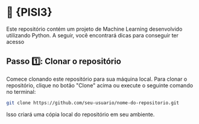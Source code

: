 # 🚀 {PISI3}

Este repositório contém um projeto de Machine Learning desenvolvido utilizando Python. A seguir, você encontrará dicas para conseguir ter acesso


## Passo 1️⃣: Clonar o repositório

Comece clonando este repositório para sua máquina local. Para clonar o repositório, clique no botão "Clone" acima ou execute o seguinte comando no terminal:

```bash
git clone https://github.com/seu-usuario/nome-do-repositorio.git
```

Isso criará uma cópia local do repositório em seu ambiente.


